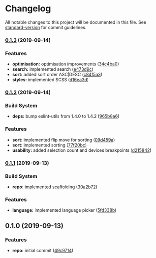 # Changelog

All notable changes to this project will be documented in this file. See [standard-version](https://github.com/conventional-changelog/standard-version) for commit guidelines.

### [0.1.3](https://github.com/opa-oz/pokemon-set-selector/compare/v0.1.2...v0.1.3) (2019-09-14)


### Features

* **optimisation:** optimisation improvements ([34c4ba0](https://github.com/opa-oz/pokemon-set-selector/commit/34c4ba0))
* **search:** implemented search ([e473d9c](https://github.com/opa-oz/pokemon-set-selector/commit/e473d9c))
* **sort:** added sort order ASC|DESC ([c84f5a3](https://github.com/opa-oz/pokemon-set-selector/commit/c84f5a3))
* **styles:** implemented SCSS ([d16ea3d](https://github.com/opa-oz/pokemon-set-selector/commit/d16ea3d))

### [0.1.2](https://github.com/opa-oz/pokemon-set-selector/compare/v0.1.1...v0.1.2) (2019-09-14)


### Build System

* **deps:** bump eslint-utils from 1.4.0 to 1.4.2 ([965b8a6](https://github.com/opa-oz/pokemon-set-selector/commit/965b8a6))


### Features

* **sort:** implemented flip move for sorting ([09d459a](https://github.com/opa-oz/pokemon-set-selector/commit/09d459a))
* **sort:** implemented sorting ([77f20bc](https://github.com/opa-oz/pokemon-set-selector/commit/77f20bc))
* **usability:** added selection count and devices breakpoints ([d215842](https://github.com/opa-oz/pokemon-set-selector/commit/d215842))

### [0.1.1](https://github.com/opa-oz/pokemon-set-selector/compare/v0.1.0...v0.1.1) (2019-09-13)


### Build System

* **repo:** implemented scaffolding ([30a2b72](https://github.com/opa-oz/pokemon-set-selector/commit/30a2b72))


### Features

* **language:** implemented language picker ([5fd338b](https://github.com/opa-oz/pokemon-set-selector/commit/5fd338b))

## 0.1.0 (2019-09-13)


### Features

* **repo:** initial commit ([49c9714](https://github.com/opa-oz/pokemon-set-selector/commit/49c9714))
